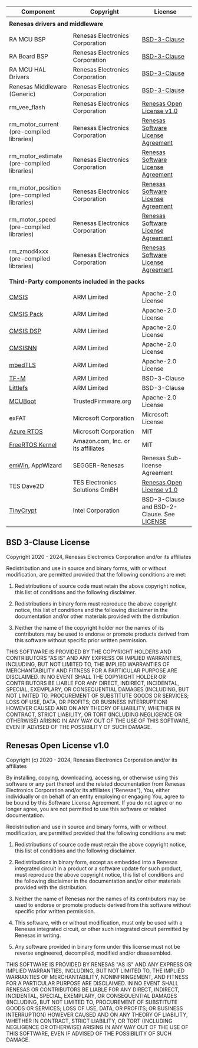 | Component                                             | Copyright                          | License                                                                                     |
|-------------------------------------------------------|------------------------------------|---------------------------------------------------------------------------------------------|
|<tr> <td colspan="3"><strong>Renesas drivers and middleware<strong></td></tr>                                                                                                             |
| RA MCU BSP                                            | Renesas Electronics Corporation    | [BSD-3-Clause](#bsd-3-clause-license)                                                       |
| RA Board BSP                                          | Renesas Electronics Corporation    | [BSD-3-Clause](#bsd-3-clause-license)                                                       |
| RA MCU HAL Drivers                                    | Renesas Electronics Corporation    | [BSD-3-Clause](#bsd-3-clause-license)                                                       |
| Renesas Middleware (Generic)                          | Renesas Electronics Corporation    | [BSD-3-Clause](#bsd-3-clause-license)                                                       |
| rm_vee_flash                                          | Renesas Electronics Corporation    | [Renesas Open License v1.0](#renesas-open-license-v10)                                     |
| rm_motor_current<br>(pre-compiled libraries)          | Renesas Electronics Corporation    | [Renesas Software License Agreement](https://www.renesas.com/us/en/document/oth/disclaimer002)|
| rm_motor_estimate<br>(pre-compiled libraries)         | Renesas Electronics Corporation    | [Renesas Software License Agreement](https://www.renesas.com/us/en/document/oth/disclaimer002)|
| rm_motor_position<br>(pre-compiled libraries)         | Renesas Electronics Corporation    | [Renesas Software License Agreement](https://www.renesas.com/us/en/document/oth/disclaimer002)|
| rm_motor_speed<br>(pre-compiled libraries)            | Renesas Electronics Corporation    | [Renesas Software License Agreement](https://www.renesas.com/us/en/document/oth/disclaimer002)|
| rm_zmod4xxx<br>(pre-compiled libraries)               | Renesas Electronics Corporation    | [Renesas Software License Agreement](https://www.renesas.com/us/en/document/oth/disclaimer002)|
|<tr> <td colspan="3"><strong>Third-Party components included in the packs<strong></td></tr>                                                                                               |
| [CMSIS](https://github.com/ARM-software/CMSIS_6)      | ARM Limited                        | Apache-2.0 License                                                                          |
| [CMSIS Pack](https://github.com/Open-CMSIS-Pack)      | ARM Limited                        | Apache-2.0 License                                                                          |
| [CMSIS DSP](https://github.com/ARM-software/CMSIS-DSP)| ARM Limited                        | Apache-2.0 License                                                                          |
| [CMSISNN](https://github.com/ARM-software/CMSIS-NN)   | ARM Limited                        | Apache-2.0 License                                                                          |
| [mbedTLS](https://github.com/Mbed-TLS/mbedtls)        | ARM Limited                        | Apache-2.0 License                                                                          |
| [TF-M](https://github.com/renesas/trusted-firmware-m) | ARM Limited                        | BSD-3-Clause                                                                                |
| [Littlefs](https://github.com/renesas/littlefs)       | ARM Limited                        | BSD-3-Clause                                                                                |
| [MCUBoot](https://github.com/mcu-tools/mcuboot)       | TrustedFirmware.org                | Apache-2.0 License                                                                          |
| exFAT                                                 | Microsoft Corporation              | Microsoft License                                                                           |
| [Azure RTOS](https://github.com/eclipse-threadx)      | Microsoft Corporation              | MIT                                                                                         |
| [FreeRTOS Kernel](https://github.com/renesas/FreeRTOS)| Amazon.com, Inc. or its affiliates | MIT                                                                                         |
| [emWin](https://www.renesas.com/us/en/software-tool/segger-emwin-gui-library-renesas-ra-products#overview), AppWizard | SEGGER-Renesas | Renesas Sub-license Agreement                   |
| TES Dave2D                                            | TES Electronics Solutions GmBH     | [Renesas Open License v1.0](#renesas-open-license-v10)                                      |
| [TinyCrypt](https://github.com/intel/tinycrypt/)      | Intel Corporation                  | BSD-3-Clause and BSD-2-Clause. See [LICENSE](https://github.com/intel/tinycrypt/blob/master/LICENSE)|

## BSD 3-Clause License

Copyright 2020 - 2024, Renesas Electronics Corporation and/or its affiliates

Redistribution and use in source and binary forms, with or without
modification, are permitted provided that the following conditions are met:

1. Redistributions of source code must retain the above copyright notice,
this list of conditions and the following disclaimer.

2. Redistributions in binary form must reproduce the above copyright notice,
this list of conditions and the following disclaimer in the documentation and/or
other materials provided with the distribution.

3. Neither the name of the copyright holder nor the names of its contributors
may be used to endorse or promote products derived from this software without
specific prior written permission.

THIS SOFTWARE IS PROVIDED BY THE COPYRIGHT HOLDERS AND CONTRIBUTORS “AS IS”
AND ANY EXPRESS OR IMPLIED WARRANTIES, INCLUDING, BUT NOT LIMITED TO, THE IMPLIED
WARRANTIES OF MERCHANTABILITY AND FITNESS FOR A PARTICULAR PURPOSE ARE DISCLAIMED.
IN NO EVENT SHALL THE COPYRIGHT HOLDER OR CONTRIBUTORS BE LIABLE FOR ANY DIRECT,
INDIRECT, INCIDENTAL, SPECIAL, EXEMPLARY, OR CONSEQUENTIAL DAMAGES (INCLUDING, BUT
NOT LIMITED TO, PROCUREMENT OF SUBSTITUTE GOODS OR SERVICES; LOSS OF USE, DATA,
OR PROFITS; OR BUSINESS INTERRUPTION) HOWEVER CAUSED AND ON ANY THEORY OF LIABILITY,
WHETHER IN CONTRACT, STRICT LIABILITY, OR TORT (INCLUDING NEGLIGENCE OR OTHERWISE)
ARISING IN ANY WAY OUT OF THE USE OF THIS SOFTWARE, EVEN IF ADVISED OF THE POSSIBILITY
OF SUCH DAMAGE.

## Renesas Open License v1.0

Copyright (c) 2020 - 2024, Renesas Electronics Corporation and/or its affiliates


By installing, copying, downloading, accessing, or otherwise using this software
or any part thereof and the related documentation from Renesas Electronics Corporation
and/or its affiliates ("Renesas"), You, either individually  or on behalf of an entity
employing or engaging You, agree to be bound by this Software License Agreement. If you
do not agree or no longer agree, you are not permitted to use this software or related
documentation.

Redistribution and use in source and binary forms, with or without modification,
are permitted provided that the following conditions are met:

1. Redistributions of source code must retain the above copyright notice, this
   list of conditions and the following disclaimer.

2. Redistributions in binary form, except as embedded into a Renesas
   integrated circuit in a product or a software update for
   such product, must reproduce the above copyright notice, this list of
   conditions and the following disclaimer in the documentation and/or other
   materials provided with the distribution.

3. Neither the name of Renesas nor the names of its
   contributors may be used to endorse or promote products derived from this
   software without specific prior written permission.

4. This software, with or without modification, must only be used with a
   Renesas integrated circuit, or other such integrated circuit permitted by Renesas in writing.

5. Any software provided in binary form under this license must not be reverse
   engineered, decompiled, modified and/or disassembled.

THIS SOFTWARE IS PROVIDED BY RENESAS "AS IS" AND ANY EXPRESS
OR IMPLIED WARRANTIES, INCLUDING, BUT NOT LIMITED TO, THE IMPLIED WARRANTIES
OF MERCHANTABILITY, NONINFRINGEMENT, AND FITNESS FOR A PARTICULAR PURPOSE ARE
DISCLAIMED. IN NO EVENT SHALL RENESAS OR CONTRIBUTORS BE
LIABLE FOR ANY DIRECT, INDIRECT, INCIDENTAL, SPECIAL, EXEMPLARY, OR
CONSEQUENTIAL DAMAGES (INCLUDING, BUT NOT LIMITED TO, PROCUREMENT OF SUBSTITUTE
GOODS OR SERVICES; LOSS OF USE, DATA, OR PROFITS; OR BUSINESS INTERRUPTION)
HOWEVER CAUSED AND ON ANY THEORY OF LIABILITY, WHETHER IN CONTRACT, STRICT
LIABILITY, OR TORT (INCLUDING NEGLIGENCE OR OTHERWISE) ARISING IN ANY WAY OUT
OF THE USE OF THIS SOFTWARE, EVEN IF ADVISED OF THE POSSIBILITY OF SUCH DAMAGE.

